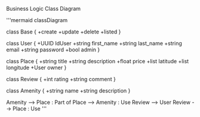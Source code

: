 Business Logic Class Diagram

'''mermaid
classDiagram

class Base {
  +create
  +update
  +delete
  +listed
}

class User {
  +UUID IdUser
  +string first_name
  +string last_name
  +string email
  +string password
  +bool admin
}

class Place {
    +string title
    +string description
    +float price
    +list latitude
    +list longitude
    +User owner
}

class Review {
    +int rating
    +string comment
}

class Amenity {
  +string name
  +string description
}

Amenity --> Place : Part of
Place --> Amenity : Use
Review --> User
Review --> Place : Use
'''
